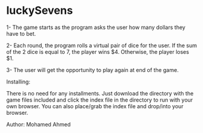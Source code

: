 # luckySevens

1- The game starts as the program asks the user how many dollars they have to bet.

2- Each round, the program rolls a virtual pair of dice for the user.
If the sum of the 2 dice is equal to 7, the player wins $4. Otherwise, the player loses $1.

3- The user will get the opportunity to play again at end of the game.


Installing:

There is no need for any installments. Just download the directory with the game files included and click the index file in the directory to run with your own browser.
You can also place/grab the index file and drop/into your browser.

Author: Mohamed Ahmed

